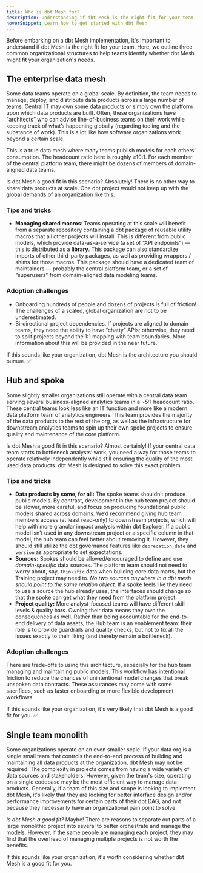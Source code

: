 ```yaml
---
title: Who is dbt Mesh for?
description: Understanding if dbt Mesh is the right fit for your team
hoverSnippet: Learn how to get started with dbt Mesh
---
```


Before embarking on a dbt Mesh implementation, it's important to understand if dbt Mesh is the right fit for your team. Here, we outline three common organizational structures to help teams identify whether dbt Mesh might fit your organization's needs. 

## The enterprise data mesh

Some data teams operate on a global scale. By definition, the team needs to manage, deploy, and distribute data products across a large number of teams. Central IT may own some data products or simply own the platform upon which data products are built. Often, these organizations have “architects” who can advise line-of-business teams on their work while keeping track of what’s happening globally (regarding tooling and the substance of work). This is a lot like how software organizations work beyond a certain scale.

This is a true data mesh where many teams publish models for each others' consumption. The headcount ratio here is roughly ≥10:1. For each member of the central platform team, there might be dozens of members of domain-aligned data teams.

Is dbt Mesh a good fit in this scenario? Absolutely! There is no other way to share data products at scale. One dbt project would not keep up with the global demands of an organization like this.

### Tips and tricks

- **Managing shared macros**: Teams operating at this scale will benefit from a separate repository containing a dbt package of reusable utility macros that all other projects will install. This is different from public models, which provide data-as-a-service (a set of “API endpoints”) — this is distributed as a **library**. This package can also standardize imports of other third-party packages, as well as providing wrappers / shims for those macros. This package should have a dedicated team of maintainers — probably the central platform team, or a set of “superusers” from domain-aligned data modeling teams.

### Adoption challenges

- Onboarding hundreds of people and dozens of projects is full of friction! The challenges of a scaled, global organization are not to be underestimated.
- Bi-directional project dependencies. If projects are aligned to domain teams, they need the ability to have “chatty” APIs; otherwise, they need to split projects beyond the 1:1 mapping with team boundaries. More information about this will be provided in the near future. 

If this sounds like your organization, dbt Mesh is the architecture you should pursue. ✅

## Hub and spoke

Some slightly smaller organizations still operate with a central data team serving several business-aligned analytics teams in a ~5:1 headcount ratio. These central teams look less like an IT function and more like a modern data platform team of analytics engineers. This team provides the majority of the data products to the rest of the org, as well as the infrastructure for downstream analytics teams to spin up their own spoke projects to ensure quality and maintenance of the core platform.

Is dbt Mesh a good fit in this scenario? Almost certainly! If your central data team starts to bottleneck analysts’ work, you need a way for those teams to operate relatively independently while still ensuring the quality of the most used data products. dbt Mesh is designed to solve this exact problem.

### Tips and tricks

- **Data products by some, for all:** The spoke teams shouldn’t produce public models. By contrast, development in the hub team project should be slower, more careful, and focus on producing foundational public models shared across domains. We’d recommend giving hub team members access (at least read-only) to downstream projects, which will help with more granular impact analysis within dbt Explorer. If a public model isn’t used in any downstream project or a specific column in that model, the hub team can feel better about removing it. However, they should still utilize the dbt governance features like `deprecation_date` and `version` as appropriate to set expectations.
- **Sources:** Spokes should be allowed/encouraged to define and use _domain-specific_ data sources. The platform team should not need to worry about, say, `Thinkific` data when building core data marts, but the Training project may need to. _No two sources anywhere in a dbt mesh should point to the same relation object._ If a spoke feels like they need to use a source the hub already uses, the interfaces should change so that the spoke can get what they need from the platform project.
- **Project quality:** More analyst-focused teams will have different skill levels & quality bars. Owning their data means they own the consequences as well. Rather than being accountable for the end-to-end delivery of data assets, the Hub team is an enablement team: their role is to provide guardrails and quality checks, but not to fix all the issues exactly to their liking (and thereby remain a bottleneck).

### Adoption challenges

There are trade-offs to using this architecture, especially for the hub team managing and maintaining public models. This workflow has intentional friction to reduce the chances of unintentional model changes that break unspoken data contracts. These assurances may come with some sacrifices, such as faster onboarding or more flexible development workflows.

If this sounds like your organization, it's very likely that dbt Mesh is a good fit for you. ✅

## Single team monolith

Some organizations operate on an even smaller scale. If your data org is a single small team that controls the end-to-end process of building and maintaining all data products at the organization, dbt Mesh may not be required. The complexity in projects comes from having a wide variety of data sources and stakeholders. However, given the team's size, operating on a single codebase may be the most efficient way to manage data products. Generally, if a team of this size and scope is looking to implement dbt Mesh, it's likely that they are looking for better interface design and/or performance improvements for certain parts of their dbt DAG, and not because they necessarily have an organizational pain point to solve.

_Is dbt Mesh a good fit?_  Maybe! There are reasons to separate out parts of a large monolithic project into several to better orchestrate and manage the models. However, if the same people are managing each project, they may find that the overhead of managing multiple projects is not worth the benefits.

If this sounds like your organization, it's worth considering whether dbt Mesh is a good fit for you.
